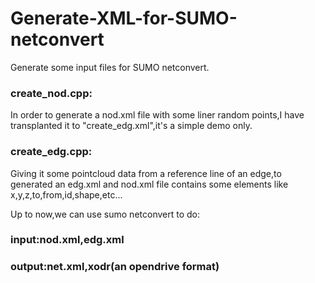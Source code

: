 # Generate-XML-for-SUMO-netconvert
Generate some input files for SUMO netconvert.

### create_nod.cpp:
   
In order to generate a nod.xml file with some liner random points,I have transplanted it to "create_edg.xml",it's a simple demo only.


### create_edg.cpp:

Giving it some pointcloud data from a reference line of an edge,to generated an edg.xml and nod.xml file contains some elements like x,y,z,to,from,id,shape,etc... 


Up to now,we can use sumo netconvert to do:

### input:nod.xml,edg.xml
### output:net.xml,xodr(an opendrive format)
